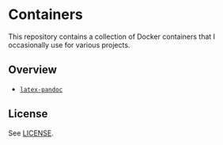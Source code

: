 # Containers
This repository contains a collection of Docker containers that I occasionally
use for various projects.

## Overview
- [`latex-pandoc`](https://github.com/majjoha/containers/tree/main/latex-pandoc)

## License
See [LICENSE](https://github.com/majjoha/containers/blob/main/LICENSE).
